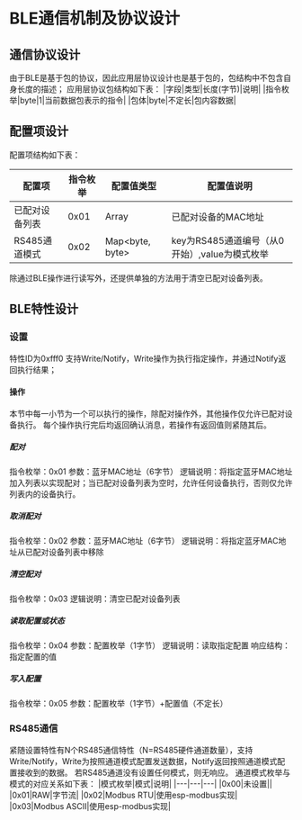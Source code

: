 # BLE通信机制及协议设计

## 通信协议设计
由于BLE是基于包的协议，因此应用层协议设计也是基于包的，包结构中不包含自身长度的描述；
应用层协议包结构如下表：
|字段|类型|长度(字节)|说明|
|指令枚举|byte|1|当前数据包表示的指令|
|包体|byte|不定长|包内容数据|

## 配置项设计
配置项结构如下表：

|配置项|指令枚举|配置值类型|配置值说明|
|---|---|---|---|
|已配对设备列表|0x01|Array<bytes>|已配对设备的MAC地址|
|RS485通道模式|0x02|Map<byte, byte>|key为RS485通道编号（从0开始）,value为模式枚举|

除通过BLE操作进行读写外，还提供单独的方法用于清空已配对设备列表。

## BLE特性设计
### 设置
特性ID为0xfff0
支持Write/Notify，Write操作为执行指定操作，并通过Notify返回执行结果；

#### 操作
本节中每一小节为一个可以执行的操作，除配对操作外，其他操作仅允许已配对设备执行。
每个操作执行完后均返回确认消息，若操作有返回值则紧随其后。
##### 配对
指令枚举：0x01
参数：蓝牙MAC地址（6字节）
逻辑说明：将指定蓝牙MAC地址加入列表以实现配对；当已配对设备列表为空时，允许任何设备执行，否则仅允许列表内的设备执行。

##### 取消配对
指令枚举：0x02
参数：蓝牙MAC地址（6字节）
逻辑说明：将指定蓝牙MAC地址从已配对设备列表中移除

##### 清空配对
指令枚举：0x03
逻辑说明：清空已配对设备列表

##### 读取配置或状态
指令枚举：0x04
参数：配置枚举（1字节）
逻辑说明：读取指定配置
响应结构：指定配置的值

##### 写入配置
指令枚举：0x05
参数：配置枚举（1字节）+配置值（不定长）

### RS485通信
紧随设置特性有N个RS485通信特性（N=RS485硬件通道数量），支持Write/Notify，Write为按照通道模式配置发送数据，Notify返回按照通道模式配置接收到的数据。
若RS485通道没有设置任何模式，则无响应。
通道模式枚举与模式的对应关系如下表：
|模式枚举|模式|说明|
|---|---|---|
|0x00|未设置||
|0x01|RAW|字节流|
|0x02|Modbus RTU|使用esp-modbus实现|
|0x03|Modbus ASCII|使用esp-modbus实现|